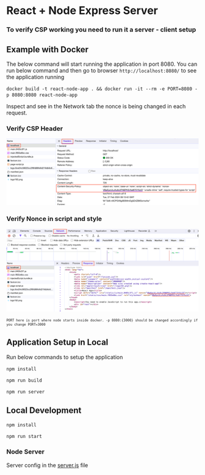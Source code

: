 # React + Node Express Server

### To verify CSP working you need to run it a server - client setup

## Example with Docker

The below command will start running the application in port 8080. You can run below command and then go to browser `http://localhost:8080/` to see the application running

```shell
docker build -t react-node-app . && docker run -it --rm -e PORT=8080 -p 8080:8080 react-node-app
```

Inspect and see in the Network tab the nonce is being changed in each request.

### Verify CSP Header

![](../images/image-1.png)

### Verify Nonce in script and style

![](../images/image-2.png)

<span style="font-size:10px;">

```
PORT here is port where node starts inside docker. -p 8080:{3000} should be changed accordingly if you change PORT=3000
```

</span>

## Application Setup in Local

Run below commands to setup the application

```shell
npm install
```

```shell
npm run build
```

```shell
npm run server
```

## Local Development

```shell
npm install
```

```shell
npm run start
```

### Node Server

Server config in the [server.js](https://github.com/velusgautam/react-app-with-csp-nonce/blob/main/node-express-server/server.js) file
